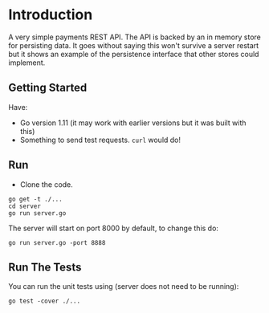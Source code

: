 # Introduction

A very simple payments REST API. The API is backed by an in memory store for persisting data. It goes without saying this won't
survive a server restart but it shows an example of the persistence interface that other stores could implement.

## Getting Started

Have:
- Go version 1.11 (it may work with earlier versions but it was built with this)
- Something to send test requests. `curl` would do!

## Run
- Clone the code.
```
go get -t ./...
cd server
go run server.go
```

The server will start on port 8000 by default, to change this do:

```
go run server.go -port 8888
```

## Run The Tests

You can run the unit tests using (server does not need to be running):

```
go test -cover ./...
```
